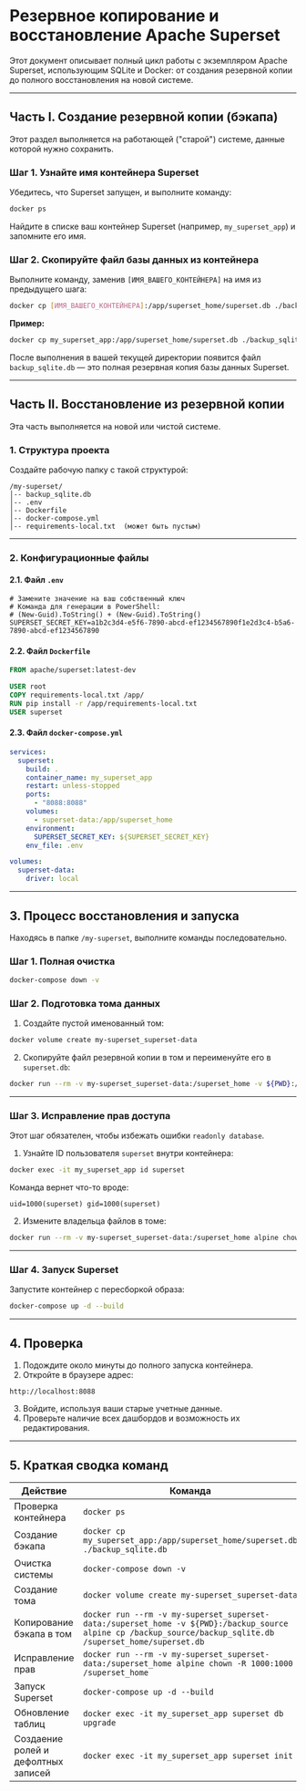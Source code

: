# Резервное копирование и восстановление Apache Superset

Этот документ описывает полный цикл работы с экземпляром Apache Superset, использующим SQLite и Docker: от создания резервной копии до полного восстановления на новой системе.

---

## Часть I. Создание резервной копии (бэкапа)

Этот раздел выполняется на работающей ("старой") системе, данные которой нужно сохранить.

### Шаг 1. Узнайте имя контейнера Superset

Убедитесь, что Superset запущен, и выполните команду:

```bash
docker ps
```

Найдите в списке ваш контейнер Superset (например, `my_superset_app`) и запомните его имя.

### Шаг 2. Скопируйте файл базы данных из контейнера

Выполните команду, заменив `[ИМЯ_ВАШЕГО_КОНТЕЙНЕРА]` на имя из предыдущего шага:

```bash
docker cp [ИМЯ_ВАШЕГО_КОНТЕЙНЕРА]:/app/superset_home/superset.db ./backup_sqlite.db
```

**Пример:**

```bash
docker cp my_superset_app:/app/superset_home/superset.db ./backup_sqlite.db
```

После выполнения в вашей текущей директории появится файл `backup_sqlite.db` — это полная резервная копия базы данных Superset.

---

## Часть II. Восстановление из резервной копии

Эта часть выполняется на новой или чистой системе.

### 1. Структура проекта

Создайте рабочую папку с такой структурой:

```
/my-superset/
│-- backup_sqlite.db
│-- .env
│-- Dockerfile
│-- docker-compose.yml
│-- requirements-local.txt  (может быть пустым)
```

---

### 2. Конфигурационные файлы

#### 2.1. Файл `.env`

```env
# Замените значение на ваш собственный ключ
# Команда для генерации в PowerShell:
# (New-Guid).ToString() + (New-Guid).ToString()
SUPERSET_SECRET_KEY=a1b2c3d4-e5f6-7890-abcd-ef1234567890f1e2d3c4-b5a6-7890-abcd-ef1234567890
```

#### 2.2. Файл `Dockerfile`

```dockerfile
FROM apache/superset:latest-dev

USER root
COPY requirements-local.txt /app/
RUN pip install -r /app/requirements-local.txt
USER superset
```

#### 2.3. Файл `docker-compose.yml`

```yaml
services:
  superset:
    build: .
    container_name: my_superset_app
    restart: unless-stopped
    ports:
      - "8088:8088"
    volumes:
      - superset-data:/app/superset_home
    environment:
      SUPERSET_SECRET_KEY: ${SUPERSET_SECRET_KEY}
    env_file: .env

volumes:
  superset-data:
    driver: local
```

---

## 3. Процесс восстановления и запуска

Находясь в папке `/my-superset`, выполните команды последовательно.

### Шаг 1. Полная очистка

```bash
docker-compose down -v
```

### Шаг 2. Подготовка тома данных

1. Создайте пустой именованный том:

```bash
docker volume create my-superset_superset-data
```

2. Скопируйте файл резервной копии в том и переименуйте его в `superset.db`:

```bash
docker run --rm -v my-superset_superset-data:/superset_home -v ${PWD}:/backup_source alpine cp /backup_source/backup_sqlite.db /superset_home/superset.db
```

---

### Шаг 3. Исправление прав доступа

Этот шаг обязателен, чтобы избежать ошибки `readonly database`.

1. Узнайте ID пользователя `superset` внутри контейнера:

```bash
docker exec -it my_superset_app id superset
```

Команда вернет что-то вроде:

```
uid=1000(superset) gid=1000(superset)
```

2. Измените владельца файлов в томе:

```bash
docker run --rm -v my-superset_superset-data:/superset_home alpine chown -R 1000:1000 /superset_home
```

---

### Шаг 4. Запуск Superset

Запустите контейнер с пересборкой образа:

```bash
docker-compose up -d --build
```

---

## 4. Проверка

1. Подождите около минуты до полного запуска контейнера.  
2. Откройте в браузере адрес:

```
http://localhost:8088
```

3. Войдите, используя ваши старые учетные данные.  
4. Проверьте наличие всех дашбордов и возможность их редактирования.

---

## 5. Краткая сводка команд

| Действие                            | Команда |
|-------------------------------------|----------|
| Проверка контейнера                 | `docker ps` |
| Создание бэкапа                     | `docker cp my_superset_app:/app/superset_home/superset.db ./backup_sqlite.db` |
| Очистка системы                     | `docker-compose down -v` |
| Создание тома                       | `docker volume create my-superset_superset-data` |
| Копирование бэкапа в том            | `docker run --rm -v my-superset_superset-data:/superset_home -v ${PWD}:/backup_source alpine cp /backup_source/backup_sqlite.db /superset_home/superset.db` |
| Исправление прав                    | `docker run --rm -v my-superset_superset-data:/superset_home alpine chown -R 1000:1000 /superset_home` |
| Запуск Superset                     | `docker-compose up -d --build` |
| Обновление таблиц                   | `docker exec -it my_superset_app superset db upgrade` |
| Создаение ролей и дефолтных записей | `docker exec -it my_superset_app superset init` |
